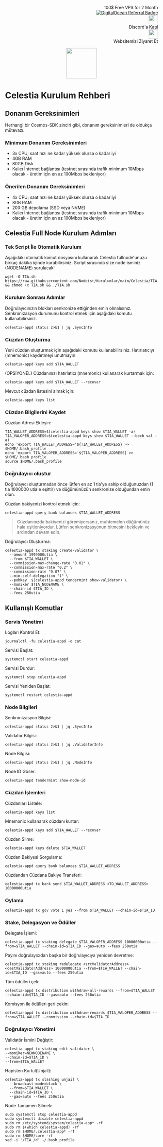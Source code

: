 <p style="font-size:14px" align="right">
 100$ Free VPS for 2 Month <br>
 <a target="_blank" href="https://www.digitalocean.com/?refcode=410c988c8b3e&utm_campaign=Referral_Invite&utm_medium=Referral_Program&utm_source=badge"><img src="https://web-platforms.sfo2.cdn.digitaloceanspaces.com/WWW/Badge%201.svg" alt="DigitalOcean Referral Badge" /></a></br>
<a href="https://discord.gg/ypx7mJ6Zzb" target="_blank"><img src="https://cdn.logojoy.com/wp-content/uploads/20210422095037/discord-mascot.png" width="30"/></a><br> Discord'a Katıl <br>
<a href="https://nodeist.site/" target="_blank"><img src="https://raw.githubusercontent.com/Nodeist/Testnet_Kurulumlar/main/logo.png" width="30"/></a><br> Websitemizi Ziyaret Et <br>
</p>

<p align="center">
  <img height="100" src="https://i.hizliresim.com/5oh0erz.png">
</p>

# Celestia Kurulum Rehberi
## Donanım Gereksinimleri
Herhangi bir Cosmos-SDK zinciri gibi, donanım gereksinimleri de oldukça mütevazı.

### Minimum Donanım Gereksinimleri
 - 3x CPU; saat hızı ne kadar yüksek olursa o kadar iyi
 - 4GB RAM
 - 80GB Disk
 - Kalıcı İnternet bağlantısı (testnet sırasında trafik minimum 10Mbps olacak - üretim için en az 100Mbps bekleniyor)

### Önerilen Donanım Gereksinimleri
 - 4x CPU; saat hızı ne kadar yüksek olursa o kadar iyi
 - 8GB RAM
 - 200 GB depolama (SSD veya NVME)
 - Kalıcı İnternet bağlantısı (testnet sırasında trafik minimum 10Mbps olacak - üretim için en az 100Mbps bekleniyor)

## Celestia Full Node Kurulum Adımları
### Tek Script İle Otomatik Kurulum
Aşağıdaki otomatik komut dosyasını kullanarak Celestia fullnode'unuzu birkaç dakika içinde kurabilirsiniz. 
Script sırasında size node isminiz (NODENAME) sorulacak!


```
wget -O TIA.sh https://raw.githubusercontent.com/Nodeist/Kurulumlar/main/Celestia/TIA && chmod +x TIA.sh && ./TIA.sh
```

### Kurulum Sonrası Adımlar

Doğrulayıcınızın blokları senkronize ettiğinden emin olmalısınız. 
Senkronizasyon durumunu kontrol etmek için aşağıdaki komutu kullanabilirsiniz.
```
celestia-appd status 2>&1 | jq .SyncInfo
```

### Cüzdan Oluşturma
Yeni cüzdan oluşturmak için aşağıdaki komutu kullanabilirsiniz. Hatırlatıcıyı (mnemonic) kaydetmeyi unutmayın.
```
celestia-appd keys add $TIA_WALLET
```

(OPSIYONEL) Cüzdanınızı hatırlatıcı (mnemonic) kullanarak kurtarmak için:
```
celestia-appd keys add $TIA_WALLET --recover
```

Mevcut cüzdan listesini almak için:
```
celestia-appd keys list
```

### Cüzdan Bilgilerini Kaydet
Cüzdan Adresi Ekleyin:
```
TIA_WALLET_ADDRESS=$(celestia-appd keys show $TIA_WALLET -a)
TIA_VALOPER_ADDRESS=$(celestia-appd keys show $TIA_WALLET --bech val -a)
echo 'export TIA_WALLET_ADDRESS='${TIA_WALLET_ADDRESS} >> $HOME/.bash_profile
echo 'export TIA_VALOPER_ADDRESS='${TIA_VALOPER_ADDRESS} >> $HOME/.bash_profile
source $HOME/.bash_profile
```


### Doğrulayıcı oluştur
Doğrulayıcı oluşturmadan önce lütfen en az 1 tia'ye sahip olduğunuzdan (1 tia 1000000 utia'e eşittir) ve düğümünüzün senkronize olduğundan emin olun.

Cüzdan bakiyenizi kontrol etmek için:
```
celestia-appd query bank balances $TIA_WALLET_ADDRESS
```
> Cüzdanınızda bakiyenizi göremiyorsanız, muhtemelen düğümünüz hala eşitleniyordur. Lütfen senkronizasyonun bitmesini bekleyin ve ardından devam edin. 

Doğrulayıcı Oluşturma:
```
celestia-appd tx staking create-validator \
  --amount 1999000utia \
  --from $TIA_WALLET \
  --commission-max-change-rate "0.01" \
  --commission-max-rate "0.2" \
  --commission-rate "0.07" \
  --min-self-delegation "1" \
  --pubkey  $(celestia-appd tendermint show-validator) \
  --moniker $TIA_NODENAME \
  --chain-id $TIA_ID \
  --fees 250utia
```



## Kullanışlı Komutlar
### Servis Yönetimi
Logları Kontrol Et:
```
journalctl -fu celestia-appd -o cat
```

Servisi Başlat:
```
systemctl start celestia-appd
```

Servisi Durdur:
```
systemctl stop celestia-appd
```

Servisi Yeniden Başlat:
```
systemctl restart celestia-appd
```

### Node Bilgileri
Senkronizasyon Bilgisi:
```
celestia-appd status 2>&1 | jq .SyncInfo
```

Validator Bilgisi:
```
celestia-appd status 2>&1 | jq .ValidatorInfo
```

Node Bilgisi:
```
celestia-appd status 2>&1 | jq .NodeInfo
```

Node ID Göser:
```
celestia-appd tendermint show-node-id
```

### Cüzdan İşlemleri
Cüzdanları Listele:
```
celestia-appd keys list
```

Mnemonic kullanarak cüzdanı kurtar:
```
celestia-appd keys add $TIA_WALLET --recover
```

Cüzdan Silme:
```
celestia-appd keys delete $TIA_WALLET
```

Cüzdan Bakiyesi Sorgulama:
```
celestia-appd query bank balances $TIA_WALLET_ADDRESS
```

Cüzdandan Cüzdana Bakiye Transferi:
```
celestia-appd tx bank send $TIA_WALLET_ADDRESS <TO_WALLET_ADDRESS> 10000000utia
```

### Oylama
```
celestia-appd tx gov vote 1 yes --from $TIA_WALLET --chain-id=$TIA_ID
```

### Stake, Delegasyon ve Ödüller
Delegate İşlemi:
```
celestia-appd tx staking delegate $TIA_VALOPER_ADDRESS 10000000utia --from=$TIA_WALLET --chain-id=$TIA_ID --gas=auto --fees 250utia
```

Payını doğrulayıcıdan başka bir doğrulayıcıya yeniden devretme:
```
celestia-appd tx staking redelegate <srcValidatorAddress> <destValidatorAddress> 10000000utia --from=$TIA_WALLET --chain-id=$TIA_ID --gas=auto --fees 250utia
```

Tüm ödülleri çek:
```
celestia-appd tx distribution withdraw-all-rewards --from=$TIA_WALLET --chain-id=$TIA_ID --gas=auto --fees 250utia
```

Komisyon ile ödülleri geri çekin:
```
celestia-appd tx distribution withdraw-rewards $TIA_VALOPER_ADDRESS --from=$TIA_WALLET --commission --chain-id=$TIA_ID
```

### Doğrulayıcı Yönetimi
Validatör İsmini Değiştir:
```
celestia-appd tx staking edit-validator \
--moniker=NEWNODENAME \
--chain-id=$TIA_ID \
--from=$TIA_WALLET
```

Hapisten Kurtul(Unjail): 
```
celestia-appd tx slashing unjail \
  --broadcast-mode=block \
  --from=$TIA_WALLET \
  --chain-id=$TIA_ID \
  --gas=auto --fees 250utia
```


Node Tamamen Silmek:
```
sudo systemctl stop celestia-appd
sudo systemctl disable celestia-appd
sudo rm /etc/systemd/system/celestia-app* -rf
sudo rm $(which celestia-appd) -rf
sudo rm $HOME/.celestia-app* -rf
sudo rm $HOME/core -rf
sed -i '/TIA_/d' ~/.bash_profile
```
